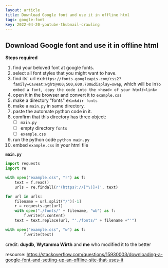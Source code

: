 ```yaml
---
layout: article
title: Download Google font and use it in offline html
tags: google-font
key: 2022-04-20-youtube-thubnail-crawling
---
```




## Download Google font and use it in offline html

**Steps required**

1. find your beloved font at google fonts.
2. select all font styles that you might want to have.
3. find its' url ex:```https://fonts.googleapis.com/css2?family=Caveat:wght@400;500;600;700&display=swap```, which will be in```To embed a font, copy the code into the <head> of your html```/```<link>```
4. open it in the browser and convert it to ```example.css```
5. make a directory "fonts" ex:```mkdir fonts```
6. make a ```main.py``` in same directory.
7. paste the automate python code in it.
8. comfirm that this directory has three object:
    - [ ] ```main.py```
    - [ ] empty directory ```fonts```
    - [ ] ```example.css```
9. run the python code ```python main.py```
10. embed ```example.css``` in your html file



**```main.py```**


```python
import requests
import re

with open("example.css", "r") as f:
    text = f.read()
    urls = re.findall(r'(https?://[^\)]+)', text)

for url in urls:
    filename = url.split("/")[-1]
    r = requests.get(url)
    with open("./fonts/" + filename, "wb") as f: 
        f.write(r.content)
    text = text.replace(url, "'./fonts/" + filename +"'")

with open("example.css", "w") as f:
        f.write(text)
```

credit: **duydb**, **Wytamma Wirth** and **me** who modified it to the  better

resourse: https://stackoverflow.com/questions/15930003/downloading-a-google-font-and-setting-up-an-offline-site-that-uses-it
